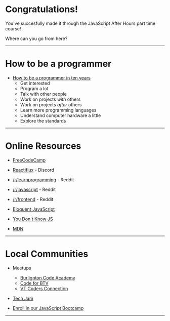 # Congratulations!

You've succesfully made it through the JavaScript After Hours part time course!

Where can you go from here?

---

# How to be a programmer

* [How to be a programmer in ten years](http://norvig.com/21-days.html)
  * Get interested
  * Program a lot
  * Talk with other people
  * Work on projects *with* others
  * Work on projects *after* others
  * Learn more programming languages
  * Understand computer hardware a little
  * Explore the standards

---

# Online Resources

* [FreeCodeCamp](https://www.freecodecamp.org)

* [Reactiflux](https://www.reactiflux.com/) - Discord

* [/r/learnprogramming](https://www.reddit.com/r/learnprogramming/) - Reddit

* [/r/javascript](https://www.reddit.com/r/javascript/) - Reddit

* [/r/frontend](https://www.reddit.com/r/frontend) - Reddit

* [Eloquent JavaScript](https://eloquentjavascript.net/)

* [You Don't Know JS](https://github.com/getify/You-Dont-Know-JS)

* [MDN](https://developer.mozilla.org/en-US/docs/Web/JavaScript/Reference)

---

# Local Communities

* Meetups
  * [Burlignton Code Academy](https://www.meetup.com/Burlington-Code-Academy/)
  * [Code for BTV](https://www.meetup.com/CodeForBTV/)
  * [VT Coders Connection](https://www.meetup.com/VTCode/)

* [Tech Jam](https://techjamvt.com/)

* [Enroll in our JavaScript Bootcamp](https://www.burlingtoncodeacademy.com/apply/)

---
